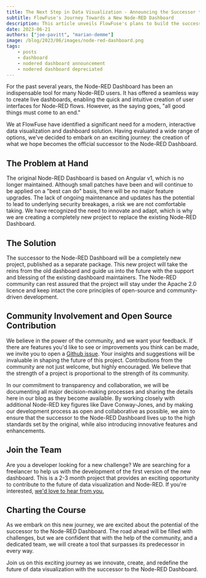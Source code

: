 ```yaml
---
title: The Next Step in Data Visualization - Announcing the Successor to the Node-RED Dashboard
subtitle: FlowFuse's Journey Towards a New Node-RED Dashboard
description: This article unveils FlowFuse's plans to build the successor to the Node-RED Dashboard.
date: 2023-06-21
authors: ["joe-pavitt", "marian-demme"]
image: /blog/2023/06/images/node-red-dashboard.png
tags:
    - posts
    - dashboard
    - nodered dashboard announcement
    - nodered dashboard depreciated
---
```


For the past several years, the Node-RED Dashboard has been an indispensable tool for many Node-RED users. It has offered a seamless way to create live dashboards, enabling the quick and intuitive creation of user interfaces for Node-RED flows. However, as the saying goes, "all good things must come to an end." 
<!--more-->
We at FlowFuse have identified a significant need for a modern, interactive data visualization and dashboard solution. Having evaluated a wide range of options, we've decided to embark on an exciting journey: the creation of what we hope becomes the official successor to the Node-RED Dashboard.

## The Problem at Hand

The original Node-RED Dashboard is based on Angular v1, which is no longer maintained. Although small patches have been and will continue to be applied on a "best can do" basis, there will be no major feature upgrades. The lack of ongoing maintenance and updates has the potential to lead to underlying security breakages, a risk we are not comfortable taking. We have recognized the need to innovate and adapt, which is why we are creating a completely new project to replace the existing Node-RED Dashboard.

## The Solution

The successor to the Node-RED Dashboard will be a completely new project, published as a separate package. This new project will take the reins from the old dashboard and guide us into the future with the support and blessing of the existing dashboard maintainers. The Node-RED community can rest assured that the project will stay under the Apache 2.0 licence and keep intact the core principles of open-source and community-driven development.

## Community Involvement and Open Source Contribution

We believe in the power of the community, and we want your feedback. If there are features you'd like to see or improvements you think can be made, we invite you to open a [Github issue](https://github.com/FlowFuse/node-red-dashboard/issues/new/choose). Your insights and suggestions will be invaluable in shaping the future of this project. Contributions from the community are not just welcome, but highly encouraged. We believe that the strength of a project is proportional to the strength of its community.

In our commitment to transparency and collaboration, we will be documenting all major decision-making processes and sharing the details here in our blog as they become available. By working closely with additional Node-RED key figures like Dave Conway-Jones, and by making our development process as open and collaborative as possible, we aim to ensure that the successor to the Node-RED Dashboard lives up to the high standards set by the original, while also introducing innovative features and enhancements.

## Join the Team

Are you a developer looking for a new challenge? We are searching for a freelancer to help us with the development of the first version of the new dashboard. This is a 2-3 month project that provides an exciting opportunity to contribute to the future of data visualization and Node-RED. If you're interested, [we'd love to hear from you.](https://boards.greenhouse.io/flowfuse/jobs/4911532004)

## Charting the Course

As we embark on this new journey, we are excited about the potential of the successor to the Node-RED Dashboard. The road ahead will be filled with challenges, but we are confident that with the help of the community, and a dedicated team, we will create a tool that surpasses its predecessor in every way.

Join us on this exciting journey as we innovate, create, and redefine the future of data visualization with the successor to the Node-RED Dashboard.